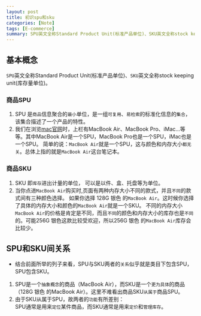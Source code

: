 ```yaml
---
layout: post
title: 初识spu和sku
categories: [Note]
tags: [E-commerce]
summary: SPU英文全称Standard Product Unit(标准产品单位)、SKU英文全称stock keeping unit(库存量单位)
---
```


## 基本概念
`SPU`英文全称Standard Product Unit(标准产品单位)、`SKU`英文全称stock keeping unit(库存量单位)。

### 商品SPU
1. SPU 是`商品`信息聚合的`最小`单位，是一组`可复用`、`易检索`的标准化信息的`集合`，该集合描述了一个产品的特性。
1. 我们在浏览[mac官网](https://www.apple.com/cn/mac/)时，上栏有MacBook Air、MacBook Pro、iMac...等等。其中MacBook Air是一个SPU，MacBook Pro也是一个SPU，iMac也是一个SPU。
简单的说：`MacBook Air`就是一个SPU，这与颜色和内存大小`都无关`。总体上指的就是`MacBook Air`这台笔记本。

### 商品SKU  
1. SKU 即`库存`进出计量的单位， 可以是以件、盒、托盘等为单位。
1. 当你点进`MacBook Air`购买时,页面有两种内存大小不同的款式，并且`不同`的款式间有三种颜色选择。
如果你选择 128G 银色 的`MacBook Air`。这时候你选择了具体的内存大小和颜色的`MacBook Air`就是一个SKU。
不同的内存大小`MacBook Air`的价格是肯定是不同，而且`不同`的颜色和内存大小的库存也是`不同`的。可能256G 银色这款比较受欢迎，所以256G 银色 的`MacBook Air`库存会比较少。

## SPU和SKU间关系
- 结合前面所举的列子来看，SPU与SKU两者的`关系`似乎就是类目下包含SPU，SPU包含SKU。  
1. SPU是一个`抽象概念`的商品（MacBook Air），而SKU是一个`更为具体`的商品（128G 银色 的MacBook Air）。这里不难看出商品SKU`从属于`商品SPU。
1. 由于SKU从属于SPU，故两者的`功能`有所差别：  
    SPU通常是用来`定位`某件商品，而SKU通常是用来`定价`和`管理库存`。